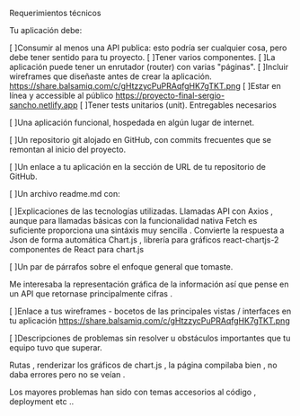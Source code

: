 Requerimientos técnicos

Tu aplicación debe:

[ ]Consumir al menos una API publica: esto podría ser cualquier cosa, pero debe tener sentido para tu proyecto.
[ ]Tener varios componentes.
[ ]La aplicación puede tener un enrutador (router) con varias "páginas".
[ ]Incluir wireframes que diseñaste antes de crear la aplicación. https://share.balsamiq.com/c/gHtzzycPuPRAqfgHK7gTKT.png
[ ]Estar en línea y accessible al público https://proyecto-final-sergio-sancho.netlify.app
[ ]Tener tests unitarios (unit).
Entregables necesarios

[ ]Una aplicación funcional, hospedada en algún lugar de internet.

[ ]Un repositorio git alojado en GitHub, con commits frecuentes que se remontan al inicio del proyecto.

[ ]Un enlace a tu aplicación en la sección de URL de tu repositorio de GitHub.

[ ]Un archivo readme.md con:

[ ]Explicaciones de las tecnologías utilizadas. Llamadas API con Axios , aunque para llamadas básicas con la funcionalidad nativa Fetch es suficiente proporciona una sintáxis muy sencilla . Convierte la respuesta a Json de forma automática Chart.js , librería para gráficos react-chartjs-2 componentes de React para chart.js

[ ]Un par de párrafos sobre el enfoque general que tomaste.

Me interesaba la representación gráfica de la información así que pense en un API que retornase principalmente cifras .

[ ]Enlace a tus wireframes - bocetos de las principales vistas / interfaces en tu aplicación
https://share.balsamiq.com/c/gHtzzycPuPRAqfgHK7gTKT.png

[ ]Descripciones de problemas sin resolver u obstáculos importantes que tu equipo tuvo que superar.

Rutas , renderizar los gráficos de chart.js , la página compilaba bien , no daba errores pero no se veían .

Los mayores problemas han sido con temas accesorios al código , deployment etc ..